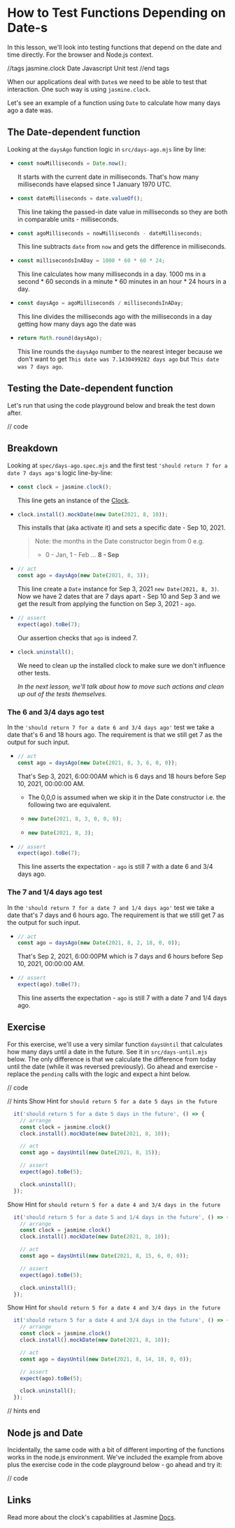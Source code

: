 # How to Test Functions Depending on Date-s

In this lesson, we'll look into testing functions that depend on the date and time directly. For the browser and Node.js context.

//tags
jasmine.clock
Date
Javascript Unit test
//end tags

When our applications deal with `Date`s we need to be able to test that interaction. One such way is using `jasmine.clock`.

Let's see an example of a function using `Date` to calculate how many days ago a date was.

## The Date-dependent function

Looking at the `daysAgo` function logic in `src/days-ago.mjs` line by line:

- ```js
  const nowMilliseconds = Date.now();
  ```

  It starts with the current date in milliseconds. That's how many milliseconds have elapsed since 1 January 1970 UTC.

- ```js
  const dateMilliseconds = date.valueOf();
  ```

  This line taking the passed-in date value in milliseconds so they are both in comparable units - milliseconds.

- ```js
  const agoMilliseconds = nowMilliseconds - dateMilliseconds;
  ```

  This line subtracts `date` from `now` and gets the difference in milliseconds.

- ```js
  const millisecondsInADay = 1000 * 60 * 60 * 24;
  ```

  This line calculates how many milliseconds in a day. 1000 ms in a second \* 60 seconds in a minute \* 60 minutes in an hour \* 24 hours in a day.

- ```js
  const daysAgo = agoMilliseconds / millisecondsInADay;
  ```

  This line divides the milliseconds ago with the milliseconds in a day getting how many days ago the date was

- ```js
  return Math.round(daysAgo);
  ```

  This line rounds the `daysAgo` number to the nearest integer because we don't want to get `This date was 7.1430499282 days ago` but `This date was 7 days ago`.

## Testing the Date-dependent function

Let's run that using the code playground below and break the test down after.

// code

## Breakdown

Looking at `spec/days-ago.spec.mjs` and the first test `'should return 7 for a date 7 days ago'`s logic line-by-line:

- ```js
  const clock = jasmine.clock();
  ```

  This line gets an instance of the [Clock](https://jasmine.github.io/api/2.6/Clock.html).

- ```js
  clock.install().mockDate(new Date(2021, 8, 10));
  ```

  This installs that (aka activate it) and sets a specific date - Sep 10, 2021.
  > Note: the months in the Date constructor begin from 0 e.g.
  >
  > - 0 - Jan, 1 - Feb ... **8 - Sep**

- ```js
  // act
  const ago = daysAgo(new Date(2021, 8, 3));
  ```

  This line create a `Date` instance for Sep 3, 2021 `new Date(2021, 8, 3)`. Now we have 2 dates that are 7 days apart - Sep 10 and Sep 3 and we get the result from applying the function on Sep 3, 2021 - `ago`.

- ```js
  // assert
  expect(ago).toBe(7);
  ```

  Our assertion checks that `ago` is indeed 7.

- ```js
  clock.uninstall();
  ```

  We need to clean up the installed clock to make sure we don't influence other tests.

  _In the next lesson, we'll talk about how to move such actions and clean up out of the tests themselves._

### The 6 and 3/4 days ago test

In the `'should return 7 for a date 6 and 3/4 days ago'` test we take a date that's 6 and 18 hours ago. The requirement is that we still get 7 as the output for such input.

- ```js
  // act
  const ago = daysAgo(new Date(2021, 8, 3, 6, 0, 0));
  ```

  That's Sep 3, 2021, 6:00:00AM which is 6 days and 18 hours before Sep 10, 2021, 00:00:00 AM.
  - The 0,0,0 is assumed when we skip it in the Date constructor i.e. the following two are equivalent.

  - ```js
    new Date(2021, 8, 3, 0, 0, 0);
    ```

  - ```js
    new Date(2021, 8, 3);
    ```

- ```js
  // assert
  expect(ago).toBe(7);
  ```

  This line asserts the expectation - `ago` is still 7 with a date 6 and 3/4 days ago.

### The 7 and 1/4 days ago test

In the `'should return 7 for a date 7 and 1/4 days ago'` test we take a date that's 7 days and 6 hours ago. The requirement is that we still get 7 as the output for such input.

- ```js
  // act
  const ago = daysAgo(new Date(2021, 8, 2, 18, 0, 0));
  ```

  That's Sep 2, 2021, 6:00:00PM which is 7 days and 6 hours before Sep 10, 2021, 00:00:00 AM.

- ```js
  // assert
  expect(ago).toBe(7);
  ```

  This line asserts the expectation - `ago` is still 7 with a date 7 and 1/4 days ago.

## Exercise

For this exercise, we'll use a very similar function `daysUntil` that calculates how many days until a date in the future. See it in `src/days-until.mjs` below. The only difference is that we calculate the difference from today until the date (while it was reversed previously). Go ahead and exercise - replace the `pending` calls with the logic and expect a hint below.

// code

// hints
Show Hint for `should return 5 for a date 5 days in the future`

```js
  it('should return 5 for a date 5 days in the future', () => {
    // arrange
    const clock = jasmine.clock()
    clock.install().mockDate(new Date(2021, 8, 10));

    // act
    const ago = daysUntil(new Date(2021, 8, 15));

    // assert
    expect(ago).toBe(5);

    clock.uninstall();
  });
```

Show Hint for `should return 5 for a date 4 and 3/4 days in the future`

```js
  it('should return 5 for a date 5 and 1/4 days in the future', () => {
    // arrange
    const clock = jasmine.clock()
    clock.install().mockDate(new Date(2021, 8, 10));

    // act
    const ago = daysUntil(new Date(2021, 8, 15, 6, 0, 0));

    // assert
    expect(ago).toBe(5);

    clock.uninstall();
  });
```

Show Hint for `should return 5 for a date 4 and 3/4 days in the future`

```js
  it('should return 5 for a date 4 and 3/4 days in the future', () => {
    // arrange
    const clock = jasmine.clock()
    clock.install().mockDate(new Date(2021, 8, 10));

    // act
    const ago = daysUntil(new Date(2021, 8, 14, 18, 0, 0));

    // assert
    expect(ago).toBe(5);

    clock.uninstall();
  });
```

// hints end

## Node js and Date

Incidentally, the same code with a bit of different importing of the functions works in the node.js environment. We've included the example from above plus the exercise code in the code playground below - go ahead and try it:

// code

## Links

Read more about the clock's capabilities at Jasmine [Docs](https://jasmine.github.io/tutorials/your_first_suite#section-Jasmine_Clock).
